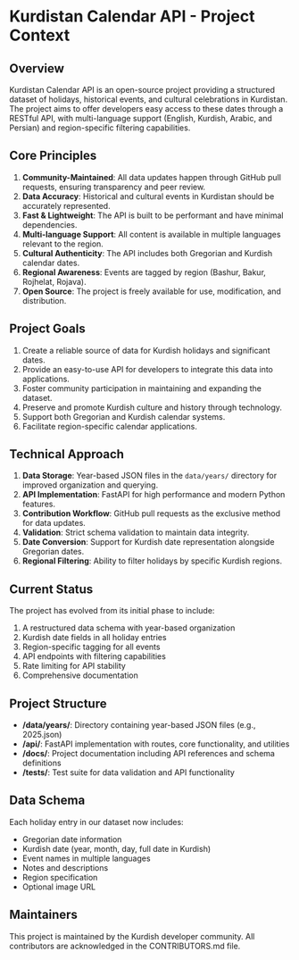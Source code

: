 # Kurdistan Calendar API - Project Context

## Overview
Kurdistan Calendar API is an open-source project providing a structured dataset of holidays, historical events, and cultural celebrations in Kurdistan. The project aims to offer developers easy access to these dates through a RESTful API, with multi-language support (English, Kurdish, Arabic, and Persian) and region-specific filtering capabilities.

## Core Principles
1. **Community-Maintained**: All data updates happen through GitHub pull requests, ensuring transparency and peer review.
2. **Data Accuracy**: Historical and cultural events in Kurdistan should be accurately represented.
3. **Fast & Lightweight**: The API is built to be performant and have minimal dependencies.
4. **Multi-language Support**: All content is available in multiple languages relevant to the region.
5. **Cultural Authenticity**: The API includes both Gregorian and Kurdish calendar dates.
6. **Regional Awareness**: Events are tagged by region (Bashur, Bakur, Rojhelat, Rojava).
7. **Open Source**: The project is freely available for use, modification, and distribution.

## Project Goals
1. Create a reliable source of data for Kurdish holidays and significant dates.
2. Provide an easy-to-use API for developers to integrate this data into applications.
3. Foster community participation in maintaining and expanding the dataset.
4. Preserve and promote Kurdish culture and history through technology.
5. Support both Gregorian and Kurdish calendar systems.
6. Facilitate region-specific calendar applications.

## Technical Approach
1. **Data Storage**: Year-based JSON files in the `data/years/` directory for improved organization and querying.
2. **API Implementation**: FastAPI for high performance and modern Python features.
3. **Contribution Workflow**: GitHub pull requests as the exclusive method for data updates.
4. **Validation**: Strict schema validation to maintain data integrity.
5. **Date Conversion**: Support for Kurdish date representation alongside Gregorian dates.
6. **Regional Filtering**: Ability to filter holidays by specific Kurdish regions.

## Current Status
The project has evolved from its initial phase to include:
1. A restructured data schema with year-based organization
2. Kurdish date fields in all holiday entries
3. Region-specific tagging for all events
4. API endpoints with filtering capabilities
5. Rate limiting for API stability
6. Comprehensive documentation

## Project Structure
- **/data/years/**: Directory containing year-based JSON files (e.g., 2025.json)
- **/api/**: FastAPI implementation with routes, core functionality, and utilities
- **/docs/**: Project documentation including API references and schema definitions
- **/tests/**: Test suite for data validation and API functionality

## Data Schema
Each holiday entry in our dataset now includes:
- Gregorian date information
- Kurdish date (year, month, day, full date in Kurdish)
- Event names in multiple languages
- Notes and descriptions
- Region specification
- Optional image URL

## Maintainers
This project is maintained by the Kurdish developer community. All contributors are acknowledged in the CONTRIBUTORS.md file. 
